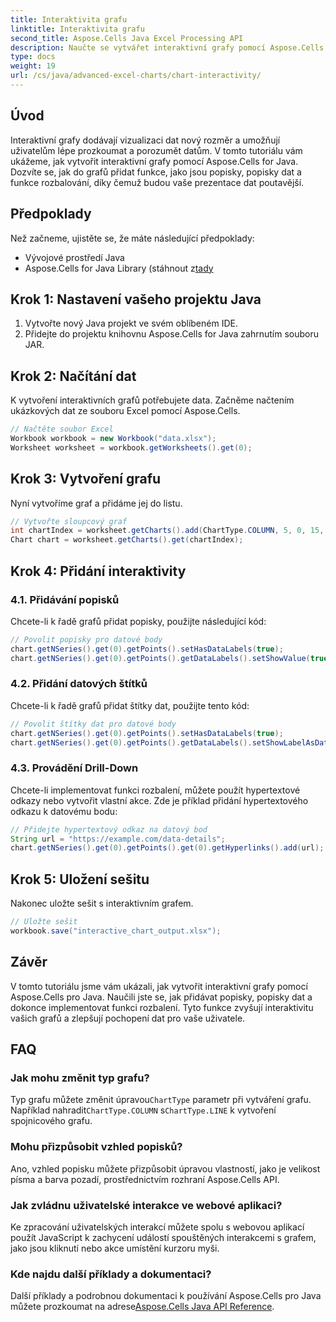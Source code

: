 ```yaml
---
title: Interaktivita grafu
linktitle: Interaktivita grafu
second_title: Aspose.Cells Java Excel Processing API
description: Naučte se vytvářet interaktivní grafy pomocí Aspose.Cells for Java. Vylepšete vizualizaci dat pomocí interaktivity.
type: docs
weight: 19
url: /cs/java/advanced-excel-charts/chart-interactivity/
---
```


## Úvod

Interaktivní grafy dodávají vizualizaci dat nový rozměr a umožňují uživatelům lépe prozkoumat a porozumět datům. V tomto tutoriálu vám ukážeme, jak vytvořit interaktivní grafy pomocí Aspose.Cells for Java. Dozvíte se, jak do grafů přidat funkce, jako jsou popisky, popisky dat a funkce rozbalování, díky čemuž budou vaše prezentace dat poutavější.

## Předpoklady

Než začneme, ujistěte se, že máte následující předpoklady:
- Vývojové prostředí Java
- Aspose.Cells for Java Library (stáhnout z[tady](https://releases.aspose.com/cells/java/)

## Krok 1: Nastavení vašeho projektu Java

1. Vytvořte nový Java projekt ve svém oblíbeném IDE.
2. Přidejte do projektu knihovnu Aspose.Cells for Java zahrnutím souboru JAR.

## Krok 2: Načítání dat

K vytvoření interaktivních grafů potřebujete data. Začněme načtením ukázkových dat ze souboru Excel pomocí Aspose.Cells.

```java
// Načtěte soubor Excel
Workbook workbook = new Workbook("data.xlsx");
Worksheet worksheet = workbook.getWorksheets().get(0);
```

## Krok 3: Vytvoření grafu

Nyní vytvoříme graf a přidáme jej do listu.

```java
// Vytvořte sloupcový graf
int chartIndex = worksheet.getCharts().add(ChartType.COLUMN, 5, 0, 15, 5);
Chart chart = worksheet.getCharts().get(chartIndex);
```

## Krok 4: Přidání interaktivity

### 4.1. Přidávání popisků
Chcete-li k řadě grafů přidat popisky, použijte následující kód:

```java
// Povolit popisky pro datové body
chart.getNSeries().get(0).getPoints().setHasDataLabels(true);
chart.getNSeries().get(0).getPoints().getDataLabels().setShowValue(true);
```

### 4.2. Přidání datových štítků
Chcete-li k řadě grafů přidat štítky dat, použijte tento kód:

```java
// Povolit štítky dat pro datové body
chart.getNSeries().get(0).getPoints().setHasDataLabels(true);
chart.getNSeries().get(0).getPoints().getDataLabels().setShowLabelAsDataCallout(true);
```

### 4.3. Provádění Drill-Down
Chcete-li implementovat funkci rozbalení, můžete použít hypertextové odkazy nebo vytvořit vlastní akce. Zde je příklad přidání hypertextového odkazu k datovému bodu:

```java
// Přidejte hypertextový odkaz na datový bod
String url = "https://example.com/data-details";
chart.getNSeries().get(0).getPoints().get(0).getHyperlinks().add(url);
```

## Krok 5: Uložení sešitu
Nakonec uložte sešit s interaktivním grafem.

```java
// Uložte sešit
workbook.save("interactive_chart_output.xlsx");
```

## Závěr

V tomto tutoriálu jsme vám ukázali, jak vytvořit interaktivní grafy pomocí Aspose.Cells pro Java. Naučili jste se, jak přidávat popisky, popisky dat a dokonce implementovat funkci rozbalení. Tyto funkce zvyšují interaktivitu vašich grafů a zlepšují pochopení dat pro vaše uživatele.

## FAQ

### Jak mohu změnit typ grafu?

 Typ grafu můžete změnit úpravou`ChartType` parametr při vytváření grafu. Například nahradit`ChartType.COLUMN` s`ChartType.LINE` k vytvoření spojnicového grafu.

### Mohu přizpůsobit vzhled popisků?

Ano, vzhled popisku můžete přizpůsobit úpravou vlastností, jako je velikost písma a barva pozadí, prostřednictvím rozhraní Aspose.Cells API.

### Jak zvládnu uživatelské interakce ve webové aplikaci?

Ke zpracování uživatelských interakcí můžete spolu s webovou aplikací použít JavaScript k zachycení událostí spouštěných interakcemi s grafem, jako jsou kliknutí nebo akce umístění kurzoru myši.

### Kde najdu další příklady a dokumentaci?

 Další příklady a podrobnou dokumentaci k používání Aspose.Cells pro Java můžete prozkoumat na adrese[Aspose.Cells Java API Reference](https://reference.aspose.com/cells/java/).